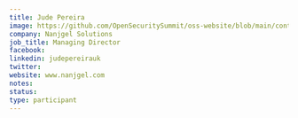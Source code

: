 ```yaml
---
title: Jude Pereira
image: https://github.com/OpenSecuritySummit/oss-website/blob/main/content/participant/images/Jude%20Award%20-%20Jude%20Pereira.JPG?raw=true
company: Nanjgel Solutions
job_title: Managing Director
facebook:
linkedin: judepereirauk
twitter:
website: www.nanjgel.com
notes:
status: 
type: participant
---
```


